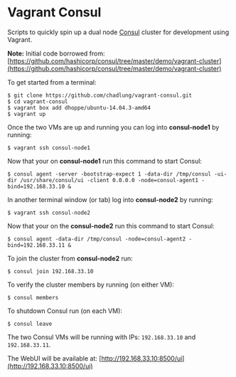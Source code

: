 Vagrant Consul
==============

Scripts to quickly spin up a dual node [Consul](https://www.consul.io/) cluster for development using Vagrant.

  **Note:** Initial code borrowed from: [https://github.com/hashicorp/consul/tree/master/demo/vagrant-cluster](https://github.com/hashicorp/consul/tree/master/demo/vagrant-cluster)

To get started from a terminal:

```
$ git clone https://github.com/chadlung/vagrant-consul.git
$ cd vagrant-consul
$ vagrant box add dhoppe/ubuntu-14.04.3-amd64
$ vagrant up
```

Once the two VMs are up and running you can log into **consul-node1** by running:

```
$ vagrant ssh consul-node1
```

Now that your on **consul-node1** run this command to start Consul:

```
$ consul agent -server -bootstrap-expect 1 -data-dir /tmp/consul -ui-dir /usr/share/consul/ui -client 0.0.0.0 -node=consul-agent1 -bind=192.168.33.10 &
```

In another terminal window (or tab) log into **consul-node2** by running:

```
$ vagrant ssh consul-node2
```

Now that your on the **consul-node2** run this command to start Consul:

```
$ consul agent -data-dir /tmp/consul -node=consul-agent2 -bind=192.168.33.11 &
```

To join the cluster from  **consul-node2** run:

```
$ consul join 192.168.33.10
```

To verify the cluster members by running (on either VM):

```
$ consul members
```

To shutdown Consul run (on each VM):

```
$ consul leave
```

The two Consul VMs will be running with IPs: `192.168.33.10` and `192.168.33.11`.

The WebUI will be available at: [http://192.168.33.10:8500/ui](http://192.168.33.10:8500/ui)

